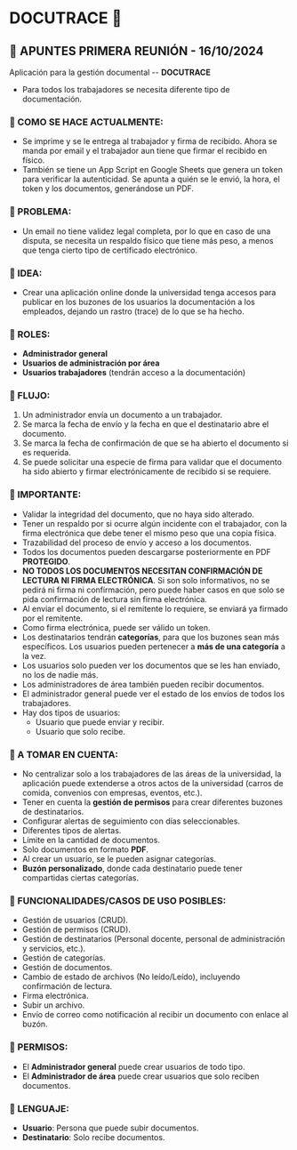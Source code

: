 # DOCUTRACE 📄

## 🔰 APUNTES PRIMERA REUNIÓN - 16/10/2024

Aplicación para la gestión documental -- **DOCUTRACE**

- Para todos los trabajadores se necesita diferente tipo de documentación.

### 🔰 COMO SE HACE ACTUALMENTE:
- Se imprime y se le entrega al trabajador y firma de recibido. Ahora se manda por email y el trabajador aun tiene que firmar el recibido en físico.
- También se tiene un App Script en Google Sheets que genera un token para verificar la autenticidad. Se apunta a quién se le envió, la hora, el token y los documentos, generándose un PDF.

### 🔰 PROBLEMA:
- Un email no tiene validez legal completa, por lo que en caso de una disputa, se necesita un respaldo físico que tiene más peso, a menos que tenga cierto tipo de certificado electrónico.

### 🔰 IDEA:
- Crear una aplicación online donde la universidad tenga accesos para publicar en los buzones de los usuarios la documentación a los empleados, dejando un rastro (trace) de lo que se ha hecho.

### 🔰 ROLES:
- **Administrador general**
- **Usuarios de administración por área**
- **Usuarios trabajadores** (tendrán acceso a la documentación)

### 🔰 FLUJO:
1. Un administrador envía un documento a un trabajador.
2. Se marca la fecha de envío y la fecha en que el destinatario abre el documento.
3. Se marca la fecha de confirmación de que se ha abierto el documento si es requerida.
4. Se puede solicitar una especie de firma para validar que el documento ha sido abierto y firmar electrónicamente de recibido si se requiere.

### 🔰 IMPORTANTE:
- Validar la integridad del documento, que no haya sido alterado.
- Tener un respaldo por si ocurre algún incidente con el trabajador, con la firma electrónica que debe tener el mismo peso que una copia física.
- Trazabilidad del proceso de envío y acceso a los documentos.
- Todos los documentos pueden descargarse posteriormente en PDF **PROTEGIDO**.
- **NO TODOS LOS DOCUMENTOS NECESITAN CONFIRMACIÓN DE LECTURA NI FIRMA ELECTRÓNICA**. Si son solo informativos, no se pedirá ni firma ni confirmación, pero puede haber casos en que solo se pida confirmación de lectura sin firma electrónica.
- Al enviar el documento, si el remitente lo requiere, se enviará ya firmado por el remitente.
- Como firma electrónica, puede ser válido un token.
- Los destinatarios tendrán **categorías**, para que los buzones sean más específicos. Los usuarios pueden pertenecer a **más de una categoría** a la vez.
- Los usuarios solo pueden ver los documentos que se les han enviado, no los de nadie más.
- Los administradores de área también pueden recibir documentos.
- El administrador general puede ver el estado de los envíos de todos los trabajadores.
- Hay dos tipos de usuarios: 
  - Usuario que puede enviar y recibir.
  - Usuario que solo recibe.

### 🔰 A TOMAR EN CUENTA:
- No centralizar solo a los trabajadores de las áreas de la universidad, la aplicación puede extenderse a otros actos de la universidad (carros de comida, convenios con empresas, eventos, etc.).
- Tener en cuenta la **gestión de permisos** para crear diferentes buzones de destinatarios.
- Configurar alertas de seguimiento con días seleccionables.
- Diferentes tipos de alertas.
- Límite en la cantidad de documentos.
- Solo documentos en formato **PDF**.
- Al crear un usuario, se le pueden asignar categorías.
- **Buzón personalizado**, donde cada destinatario puede tener compartidas ciertas categorías.

### 🔰 FUNCIONALIDADES/CASOS DE USO POSIBLES:
- Gestión de usuarios (CRUD).
- Gestión de permisos (CRUD).
- Gestión de destinatarios (Personal docente, personal de administración y servicios, etc.).
- Gestión de categorías.
- Gestión de documentos.
- Cambio de estado de archivos (No leído/Leído), incluyendo confirmación de lectura.
- Firma electrónica.
- Subir un archivo.
- Envío de correo como notificación al recibir un documento con enlace al buzón.

### 🔰 PERMISOS:
- El **Administrador general** puede crear usuarios de todo tipo.
- El **Administrador de área** puede crear usuarios que solo reciben documentos.

### 🔰 LENGUAJE:
- **Usuario**: Persona que puede subir documentos.
- **Destinatario**: Solo recibe documentos.
